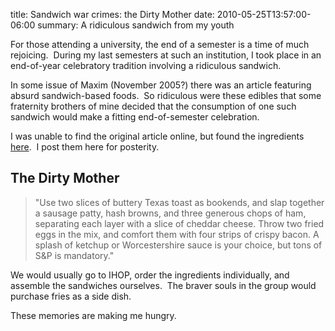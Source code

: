 title: Sandwich war crimes: the Dirty Mother
date: 2010-05-25T13:57:00-06:00
summary: A ridiculous sandwich from my youth

For those attending a university, the end of a semester is a time of much rejoicing.  During my last semesters at such an institution, I took place in an end-of-year celebratory tradition involving a ridiculous sandwich.

In some issue of Maxim (November 2005?) there was an article featuring absurd sandwich-based foods.  So ridiculous were these edibles that some fraternity brothers of mine decided that the consumption of one such sandwich would make a fitting end-of-semester celebration.

I was unable to find the original article online, but found the ingredients [here](https://web.archive.org/web/20101103053652/http://www.ntxalliance.com/index.php?action=printpage;topic=3970.0).  I post them here for posterity.

## The Dirty Mother

> "Use two slices of buttery Texas toast as bookends, and slap together a sausage patty, hash browns, and three generous chops of ham, separating each layer with a slice of cheddar cheese. Throw two fried eggs in the mix, and comfort them with four strips of crispy bacon. A splash of ketchup or Worcestershire sauce is your choice, but tons of S&amp;P is mandatory."

We would usually go to IHOP, order the ingredients individually, and assemble the sandwiches ourselves.  The braver souls in the group would purchase fries as a side dish.

These memories are making me hungry.
